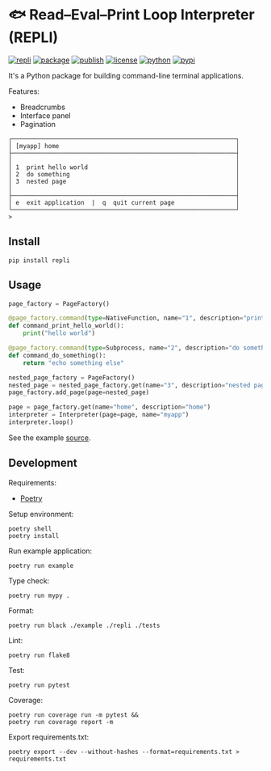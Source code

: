 # 🐟 Read–Eval–Print Loop Interpreter (REPLI)

[![repli](https://img.shields.io/badge/🐟-repli-cyan?style=flat-square)](https://github.com/luojiahai/repli)
[![package](https://img.shields.io/github/actions/workflow/status/luojiahai/repli/python-package.yml?style=flat-square&label=package&logo=githubactions&logoColor=white)](https://github.com/luojiahai/repli/actions/workflows/python-package.yml)
[![publish](https://img.shields.io/github/actions/workflow/status/luojiahai/repli/python-publish.yml?style=flat-square&label=publish&logo=githubactions&logoColor=white)](https://github.com/luojiahai/repli/actions/workflows/python-publish.yml)
[![license](https://img.shields.io/github/license/luojiahai/repli?style=flat-square&logo=github&logoColor=white)](https://github.com/luojiahai/repli/blob/main/LICENSE)
[![python](https://img.shields.io/pypi/pyversions/repli?style=flat-square&logo=python&logoColor=white)](https://www.python.org/)
[![pypi](https://img.shields.io/pypi/v/repli?style=flat-square&logo=pypi&logoColor=white)](https://pypi.org/project/repli/)

It's a Python package for building command-line terminal applications.

Features:

- Breadcrumbs
- Interface panel
- Pagination

```
┌──────────────────────────────────────────────────────────────┐
│ [myapp] home                                                 │
├──────────────────────────────────────────────────────────────┤
│                                                              │
│ 1  print hello world                                         │
│ 2  do something                                              │
│ 3  nested page                                               │
│                                                              │
├──────────────────────────────────────────────────────────────┤
│ e  exit application  |  q  quit current page                 │
└──────────────────────────────────────────────────────────────┘
> 
```

## Install

```shell
pip install repli
```

## Usage

```python
page_factory = PageFactory()

@page_factory.command(type=NativeFunction, name="1", description="print hello world")
def command_print_hello_world():
    print("hello world")

@page_factory.command(type=Subprocess, name="2", description="do something")
def command_do_something():
    return "echo something else"

nested_page_factory = PageFactory()
nested_page = nested_page_factory.get(name="3", description="nested page")
page_factory.add_page(page=nested_page)

page = page_factory.get(name="home", description="home")
interpreter = Interpreter(page=page, name="myapp")
interpreter.loop()
```

See the example [source](./example).

## Development

Requirements:

- [Poetry](https://python-poetry.org/)

Setup environment:

```shell
poetry shell
poetry install
```

Run example application:

```shell
poetry run example
```

Type check:

```shell
poetry run mypy .
```

Format:

```shell
poetry run black ./example ./repli ./tests
```

Lint:

```shell
poetry run flake8
```

Test:

```shell
poetry run pytest
```

Coverage:

```shell
poetry run coverage run -m pytest &&
poetry run coverage report -m
```

Export requirements.txt:

```shell
poetry export --dev --without-hashes --format=requirements.txt > requirements.txt
```
